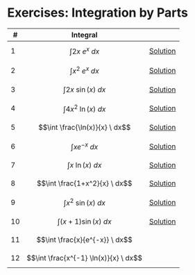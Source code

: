 # Exercises: Integration by Parts

| # | Integral | |
|--|--|--|
| 1 | $$\int 2x \ e^x \ dx$$ | [Solution](https://github.com/damianc/math-notes/blob/master/_excercises/integrals/int-by-parts/ex-1.md) |
| 2 | $$\int x^2 \ e^x \ dx$$ | [Solution](https://github.com/damianc/math-notes/blob/master/_excercises/integrals/int-by-parts/ex-2.md) |
| 3 | $$\int 2x \ \sin(x) \ dx$$ | [Solution](https://github.com/damianc/math-notes/blob/master/_excercises/integrals/int-by-parts/ex-3.md) |
| 4 | $$\int 4x^2 \ \ln(x) \ dx$$ | [Solution](https://github.com/damianc/math-notes/blob/master/_excercises/integrals/int-by-parts/ex-4.md) |
| 5 | $$\int \frac{\ln(x)}{x} \ dx$$ | [Solution](https://github.com/damianc/math-notes/blob/master/_excercises/integrals/int-by-parts/ex-5.md) |
| 6 | $$\int xe^{-x} \ dx$$ | [Solution](https://github.com/damianc/math-notes/blob/master/_excercises/integrals/int-by-parts/ex-6.md) |
| 7 | $$\int x \ \ln(x) \ dx$$ | [Solution](https://github.com/damianc/math-notes/blob/master/_excercises/integrals/int-by-parts/ex-7.md) |
| 8 | $$\int \frac{1+x^2}{x} \ dx$$ | [Solution](https://github.com/damianc/math-notes/blob/master/_excercises/integrals/int-by-parts/ex-8.md) |
| 9 | $$\int x^2 \ \sin(x) \ dx$$ | [Solution](https://github.com/damianc/math-notes/blob/master/_excercises/integrals/int-by-parts/ex-9.md) |
| 10 | $$\int (x+1)\sin(x) \ dx$$ | [Solution](https://github.com/damianc/math-notes/blob/master/_excercises/integrals/int-by-parts/ex-10.md) |
| 11 | $$\int \frac{x}{e^{-x}} \ dx$$ | |
| 12 | $$\int \frac{x^{-1} \ln(x)}{x} \ dx$$ | |
